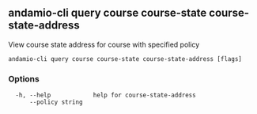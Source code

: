## andamio-cli query course course-state course-state-address

View course state address for course with specified policy

```
andamio-cli query course course-state course-state-address [flags]
```

### Options

```
  -h, --help            help for course-state-address
      --policy string   
```

